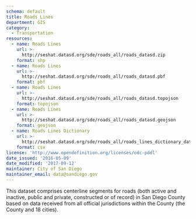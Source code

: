 ```yaml
---
schema: default
title: Roads Lines
department: GIS
category:
  - Transportation
resources:
  - name: Roads Lines
    url: >-
      http://seshat.datasd.org/sde/roads_all/roads_datasd.zip
    format: shp
  - name: Roads Lines
    url: >-
      http://seshat.datasd.org/sde/roads_all/roads_datasd.pbf
    format: pbf
  - name: Roads Lines
    url: >-
      http://seshat.datasd.org/sde/roads_all/roads_datasd.topojson
    format: topojson
  - name: Roads Lines
    url: >-
      http://seshat.datasd.org/sde/roads_all/roads_datasd.geojson
    format: geojson
  - name: Roads Lines Dictionary
    url: >-
      http://seshat.datasd.org/sde/roads_all/roads_lines_dictionary_datasd.csv
    format: csv
license: 'http://www.opendefinition.org/licenses/odc-pddl'
date_issued: '2016-05-09'
date_modified: '2017-09-12'
maintainer: City of San Diego
maintainer_email: data@sandiego.gov
---
```

This dataset comprises centerline segments for roads (both active and
inactive, public and private, constructed or of record) in San Diego
County based on data received from all official jurisdictions within the
County (the County and 18 cities).
